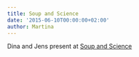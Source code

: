 ```yaml
---
title: Soup and Science
date: '2015-06-10T00:00:00+02:00'
author: Martina
---
```

Dina and Jens present at [Soup and Science](http://www.chalmers.se/en/departments/bio/news/Pages/SOUP-SCIENCE.aspx)
